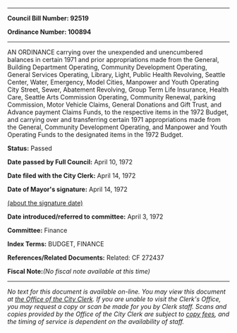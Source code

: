 

********

**Council Bill Number: 92519**
   
**Ordinance Number: 100894**
********

 AN ORDINANCE carrying over the unexpended and unencumbered balances in certain 1971 and prior appropriations made from the General, Building Department Operating, Community Development Operating, General Services Operating, Library, Light, Public Health Revolving, Seattle Center, Water, Emergency, Model Cities, Manpower and Youth Operating City Street, Sewer, Abatement Revolving, Group Term Life Insurance, Health Care, Seattle Arts Commission Operating, Community Renewal, parking Commission, Motor Vehicle Claims, General Donations and Gift Trust, and Advance payment Claims Funds, to the respective items in the 1972 Budget, and carrying over and transferring certain 1971 appropriations made from the General, Community Development Operating, and Manpower and Youth Operating Funds to the designated items in the 1972 Budget.

**Status:** Passed
   
**Date passed by Full Council:** April 10, 1972
   
**Date filed with the City Clerk:** April 14, 1972
   
**Date of Mayor's signature:** April 14, 1972
   
[(about the signature date)](/~public/approvaldate.htm)
   
   
   
**Date introduced/referred to committee:** April 3, 1972
   
**Committee:** Finance
   
   
**Index Terms:** BUDGET, FINANCE

**References/Related Documents:** Related: CF 272437

**Fiscal Note:**_(No fiscal note available at this time)_
********

_No text for this document is available on-line. You may view this document at [the Office of the City Clerk](http://www.seattle.gov/leg/clerk/contactUs.htm). If you are unable to visit the Clerk's Office, you may request a copy or scan be made for you by Clerk staff. Scans and copies provided by the Office of the City Clerk are subject to [copy fees](http://clerk.seattle.gov/~public/clerkfees.htm), and the timing of service is dependent on the availability of staff._

